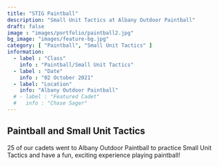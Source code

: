 ```yaml
---
title: "STIG Paintball"
description: "Small Unit Tactics at Albany Outdoor Paintball"
draft: false
image : "images/portfolio/paintball2.jpg"
bg_image: "images/feature-bg.jpg"
category: [ "Paintball", "Small Unit Tactics" ]
information:
  - label : "Class"
    info : "Paintball/Small Unit Tactics"
  - label : "Date"
    info : "02 October 2021"
  - label: "Location"
    info: "Albany Outdoor Paintball"
  # - label : "Featured Cadet"
  #   info : "Chase Sager"
---
```


## Paintball and Small Unit Tactics

25 of our cadets went to Albany Outdoor Paintball to practice Small Unit Tactics and have a fun, exciting experience playing paintball!